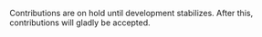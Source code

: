 Contributions are on hold until development stabilizes. After this, contributions will gladly be accepted.